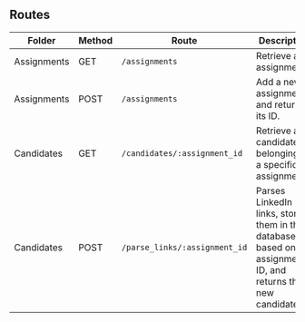 ## Routes

| Folder      | Method | Route                         | Description                                                                                                    |
| ----------- | ------ | ----------------------------- | -------------------------------------------------------------------------------------------------------------- |
| Assignments | GET    | `/assignments`                | Retrieve all assignments.                                                                                      |
| Assignments | POST   | `/assignments`                | Add a new assignment and return its ID.                                                                        |
| Candidates  | GET    | `/candidates/:assignment_id`  | Retrieve all candidates belonging to a specific assignment.                                                    |
| Candidates  | POST   | `/parse_links/:assignment_id` | Parses LinkedIn links, stores them in the database based on the assignment ID, and returns the new candidates. |
